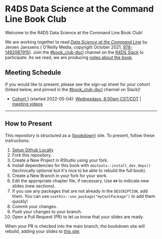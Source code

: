 # R4DS Data Science at the Command Line Book Club

Welcome to the R4DS Data Science at the Command Line Book Club!

We are working together to read [_Data Science at the Command Line_](https://datascienceatthecommandline.com/2e/) by Jeroen Janssens ( O’Reilly Media, copyright October 2021, [978-1492087915](https://www.oreilly.com/library/view/data-science-at/9781492087908/)).
Join the [#book_club-dscl](https://rfordatascience.slack.com/archives/C03BC8VSTFH) channel on the [R4DS Slack](https://r4ds.io/join) to participate.
As we read, we are producing [notes about the book](https://r4ds.io/dscl).

## Meeting Schedule

If you would like to present, please see the sign-up sheet for your cohort (linked below, and pinned in the [#book_club-dscl](https://rfordatascience.slack.com/archives/C03BC8VSTFH) channel on Slack)!

- [Cohort 1](https://docs.google.com/spreadsheets/d/1dioHLiCEOOIvHUAuneOI_-0jqFzQGeO60TfGFQk3Dkk/edit?usp=sharing) (started 2022-05-04): [Wednesdays, 8:00am CST/CDT](https://www.timeanddate.com/worldclock/converter.html?iso=20220504T130000&p1=24&p2=133) | [meeting videos](https://www.youtube.com/playlist?list=PL3x6DOfs2NGggpv-3tcKBJ6-JKN5laj7K)


<hr>


## How to Present

This repository is structured as a [{bookdown}](https://CRAN.R-project.org/package=bookdown) site.
To present, follow these instructions:

1. [Setup Github Locally](https://www.youtube.com/watch?v=hNUNPkoledI)
2. Fork this repository.
3. Create a New Project in RStudio using your fork.
4. Install dependencies for this book with `devtools::install_dev_deps()` (technically optional but it's nice to be able to rebuild the full book).
5. Create a New Branch in your fork for your work.
6. Edit the appropriate chapter file, if necessary. Use `##` to indicate new slides (new sections).
7. If you use any packages that are not already in the `DESCRIPTION`, add them. You can use `usethis::use_package("myCoolPackage")` to add them quickly!
8. Commit your changes.
9. Push your changes to your branch.
10. Open a Pull Request (PR) to let us know that your slides are ready.

When your PR is checked into the main branch, the bookdown site will rebuild, adding your slides to [this site](https://r4ds.io/dscl).
